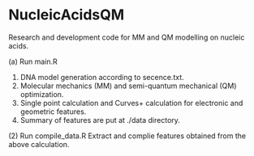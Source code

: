 # NucleicAcidsQM
Research and development code for MM and QM modelling on nucleic acids.

(a) Run main.R
1) DNA model generation according to secence.txt.
2) Molecular mechanics (MM) and semi-quantum mechanical (QM) optimization.
3) Single point calculation and Curves+ calculation for electronic and geometric features.
4) Summary of features are put at ./data directory.

(2) Run compile_data.R
Extract and complie features obtained from the above calculation.
